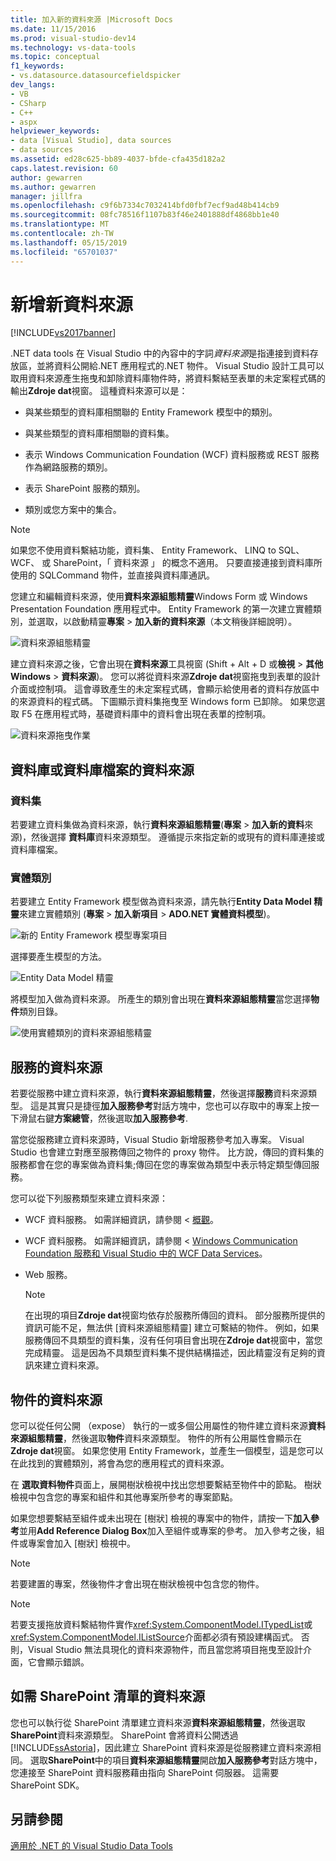 ```yaml
---
title: 加入新的資料來源 |Microsoft Docs
ms.date: 11/15/2016
ms.prod: visual-studio-dev14
ms.technology: vs-data-tools
ms.topic: conceptual
f1_keywords:
- vs.datasource.datasourcefieldspicker
dev_langs:
- VB
- CSharp
- C++
- aspx
helpviewer_keywords:
- data [Visual Studio], data sources
- data sources
ms.assetid: ed28c625-bb89-4037-bfde-cfa435d182a2
caps.latest.revision: 60
author: gewarren
ms.author: gewarren
manager: jillfra
ms.openlocfilehash: c9f6b7334c7032414bfd0fbf7ecf9ad48b414cb9
ms.sourcegitcommit: 08fc78516f1107b83f46e2401888df4868bb1e40
ms.translationtype: MT
ms.contentlocale: zh-TW
ms.lasthandoff: 05/15/2019
ms.locfileid: "65701037"
---
```

# <a name="add-new-data-sources"></a>新增新資料來源
[!INCLUDE[vs2017banner](../includes/vs2017banner.md)]

.NET data tools 在 Visual Studio 中的內容中的字詞*資料來源*是指連接到資料存放區，並將資料公開給.NET 應用程式的.NET 物件。 Visual Studio 設計工具可以取用資料來源產生拖曳和卸除資料庫物件時，將資料繫結至表單的未定案程式碼的輸出**Zdroje dat**視窗。 這種資料來源可以是：  
  
- 與某些類型的資料庫相關聯的 Entity Framework 模型中的類別。  
  
- 與某些類型的資料庫相關聯的資料集。  
  
- 表示 Windows Communication Foundation (WCF) 資料服務或 REST 服務作為網路服務的類別。  
  
- 表示 SharePoint 服務的類別。  
  
- 類別或您方案中的集合。  
  
> [!NOTE]
> 如果您不使用資料繫結功能，資料集、 Entity Framework、 LINQ to SQL、 WCF、 或 SharePoint，「 資料來源 」 的概念不適用。 只要直接連接到資料庫所使用的 SQLCommand 物件，並直接與資料庫通訊。  
  
 您建立和編輯資料來源，使用**資料來源組態精靈**Windows Form 或 Windows Presentation Foundation 應用程式中。 Entity Framework 的第一次建立實體類別，並選取，以啟動精靈**專案** > **加入新的資料來源**（本文稍後詳細說明）。  
  
 ![資料來源組態精靈](../data-tools/media/data-source-configuration-wizard.png "資料來源組態精靈")  
  
 建立資料來源之後，它會出現在**資料來源**工具視窗 (Shift + Alt + D 或**檢視** > **其他 Windows**  >  **資料來源**)。 您可以將從資料來源**Zdroje dat**視窗拖曳到表單的設計介面或控制項。 這會導致產生的未定案程式碼，會顯示給使用者的資料存放區中的來源資料的程式碼。 下圖顯示資料集拖曳至 Windows form 已卸除。 如果您選取 F5 在應用程式時，基礎資料庫中的資料會出現在表單的控制項。  
  
 ![資料來源拖曳作業](../data-tools/media/raddata-data-source-drag-operation.png "raddata 資料來源拖曳作業")  
  
## <a name="data-source-for-a-database-or-a-database-file"></a>資料庫或資料庫檔案的資料來源  
  
### <a name="dataset"></a>資料集  
 若要建立資料集做為資料來源，執行**資料來源組態精靈**(**專案** > **加入新的資料**來源)，然後選擇  **資料庫**資料來源類型。 遵循提示來指定新的或現有的資料庫連接或資料庫檔案。  
  
### <a name="entity-classes"></a>實體類別  
 若要建立 Entity Framework 模型做為資料來源，請先執行**Entity Data Model 精靈**來建立實體類別 (**專案** > **加入新項目** >  **ADO.NET 實體資料模型**)。  
  
 ![新的 Entity Framework 模型專案項目](../data-tools/media/raddata-new-entity-framework-model-project-item.png "raddata 全新的 Entity Framework 模型專案項目")  
  
 選擇要產生模型的方法。  
  
 ![Entity Data Model 精靈](../data-tools/media/raddata-entity-data-model-wizard.png "raddata Entity Data Model 精靈")  
  
 將模型加入做為資料來源。 所產生的類別會出現在**資料來源組態精靈**當您選擇**物件**類別目錄。  
  
 ![使用實體類別的資料來源組態精靈](../data-tools/media/raddata-data-source-configuration-wizard-with-entity-classes.png "raddata 與實體類別的資料來源組態精靈")  
  
## <a name="data-source-for-a-service"></a>服務的資料來源  
 若要從服務中建立資料來源，執行**資料來源組態精靈**，然後選擇**服務**資料來源類型。 這是其實只是捷徑**加入服務參考**對話方塊中，您也可以存取中的專案上按一下滑鼠右鍵**方案總管**，然後選取**加入服務參考**.  
  
 當您從服務建立資料來源時，Visual Studio 新增服務參考加入專案。 Visual Studio 也會建立對應至服務傳回之物件的 proxy 物件。 比方說，傳回的資料集的服務都會在您的專案做為資料集;傳回在您的專案做為類型中表示特定類型傳回服務。  
  
 您可以從下列服務類型來建立資料來源：  
  
- WCF 資料服務。 如需詳細資訊，請參閱 <<c0> [ 概觀](https://msdn.microsoft.com/library/7924cf94-c9a6-4015-afc9-f5d22b1743bb)。  
  
- WCF 資料服務。 如需詳細資訊，請參閱 < [Windows Communication Foundation 服務和 Visual Studio 中的 WCF Data Services](../data-tools/windows-communication-foundation-services-and-wcf-data-services-in-visual-studio.md)。  
  
- Web 服務。  
  
    > [!NOTE]
    > 在出現的項目**Zdroje dat**視窗均依存於服務所傳回的資料。 部分服務所提供的資訊可能不足，無法供 [資料來源組態精靈] 建立可繫結的物件。 例如，如果服務傳回不具類型的資料集，沒有任何項目會出現在**Zdroje dat**視窗中，當您完成精靈。 這是因為不具類型資料集不提供結構描述，因此精靈沒有足夠的資訊來建立資料來源。  
  
## <a name="data-source-for-an-object"></a>物件的資料來源  
 您可以從任何公開 （expose） 執行的一或多個公用屬性的物件建立資料來源**資料來源組態精靈**，然後選取**物件**資料來源類型。 物件的所有公用屬性會顯示在**Zdroje dat**視窗。   如果您使用 Entity Framework，並產生一個模型，這是您可以在此找到的實體類別，將會為您的應用程式的資料來源。  
  
 在 **選取資料物件**頁面上，展開樹狀檢視中找出您想要繫結至物件中的節點。 樹狀檢視中包含您的專案和組件和其他專案所參考的專案節點。  
  
 如果您想要繫結至組件或未出現在 [樹狀] 檢視的專案中的物件，請按一下**加入參考**並用**Add Reference Dialog Box**加入至組件或專案的參考。 加入參考之後，組件或專案會加入 [樹狀] 檢視中。  
  
> [!NOTE]
> 若要建置的專案，然後物件才會出現在樹狀檢視中包含您的物件。  
  
> [!NOTE]
> 若要支援拖放資料繫結物件實作<xref:System.ComponentModel.ITypedList>或<xref:System.ComponentModel.IListSource>介面都必須有預設建構函式。 否則，Visual Studio 無法具現化的資料來源物件，而且當您將項目拖曳至設計介面，它會顯示錯誤。  
  
## <a name="data-source-for-a-sharepoint-list"></a>如需 SharePoint 清單的資料來源  
 您也可以執行從 SharePoint 清單建立資料來源**資料來源組態精靈**，然後選取**SharePoint**資料來源類型。 SharePoint 會將資料公開透過[!INCLUDE[ssAstoria](../includes/ssastoria-md.md)]，因此建立 SharePoint 資料來源是從服務建立資料來源相同。 選取**SharePoint**中的項目**資料來源組態精靈**開啟**加入服務參考**對話方塊中，您連接至 SharePoint 資料服務藉由指向 SharePoint 伺服器。  這需要 SharePoint SDK。  
  
## <a name="see-also"></a>另請參閱  
 [適用於 .NET 的 Visual Studio Data Tools](../data-tools/visual-studio-data-tools-for-dotnet.md)
